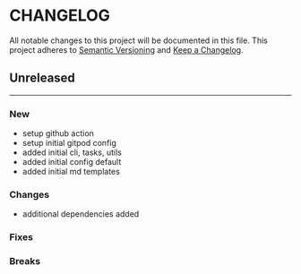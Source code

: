 # CHANGELOG

All notable changes to this project will be documented in this file.
This project adheres to [Semantic Versioning](http://semver.org/) and [Keep a Changelog](http://keepachangelog.com/).

## Unreleased
---

### New
* setup github action
* setup initial gitpod config
* added initial cli, tasks, utils
* added initial config default
* added initial md templates

### Changes
* additional dependencies added

### Fixes

### Breaks


